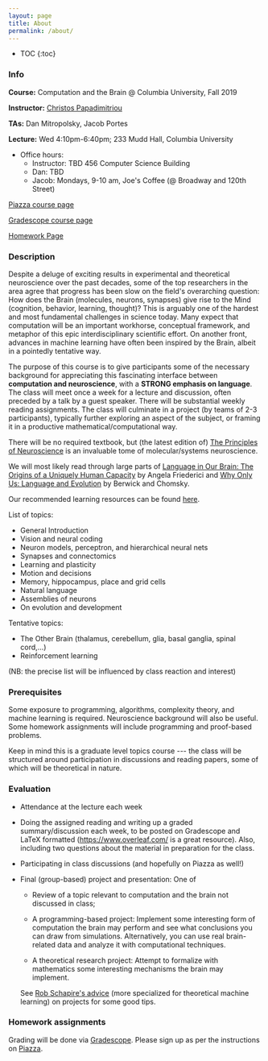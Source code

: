 ```yaml
---
layout: page
title: About
permalink: /about/
---
```


* TOC
{:toc}

### Info 

**Course:** Computation and the Brain @ Columbia University, Fall 2019

**Instructor:**  [Christos Papadimitriou](https://people.eecs.berkeley.edu/~christos/)

**TAs:** Dan Mitropolsky, Jacob Portes

**Lecture:** Wed 4:10pm-6:40pm; 233 Mudd Hall, Columbia University

* Office hours:
    * Instructor: TBD 456 Computer Science Building
    * Dan: TBD
    * Jacob: Mondays, 9-10 am, Joe's Coffee (@ Broadway and 120th Street)

[Piazza course page](https://piazza.com/class/k05kpw05z1ant)

[Gradescope course page](https://www.gradescope.com/courses/61715)

[Homework Page](/)

### Description

Despite a deluge of exciting results in experimental and theoretical neuroscience over the past decades, some of the top researchers in the area agree that progress has been slow on the field's overarching question:  How does the Brain (molecules, neurons, synapses) give rise to the Mind (cognition, behavior, learning, thought)?  This is arguably one of the hardest and most fundamental challenges in science today.  Many expect that computation will be an important workhorse, conceptual framework, and metaphor of this epic interdisciplinary scientific effort.  On another front, advances in machine learning have often been inspired by the Brain, albeit in a pointedly tentative way. 

The purpose of this course is to give participants some of the necessary background for appreciating this fascinating interface between **computation and neuroscience**, with a **STRONG emphasis on language**.  The class will meet once a week for a lecture and discussion, often preceded by a talk by a guest speaker.  There will be substantial weekly reading assignments.  The class will culminate in a project (by teams of 2-3 participants), typically further exploring an aspect of the subject, or framing it in a productive mathematical/computational way.  

There will be no required textbook, but (the latest edition of) [The Principles of Neuroscience](https://neurology.mhmedical.com/book.aspx?bookID=1049) is an invaluable tome of molecular/systems neuroscience.

We will most likely read through large parts of [Language in Our Brain: The Origins of a Uniquely Human Capacity](https://mitpress-universitypressscholarship-com.ezproxy.cul.columbia.edu/view/10.7551/mitpress/9780262036924.001.0001/upso-9780262036924) by Angela Friederici and [Why Only Us: Language and Evolution](https://mitpress-universitypressscholarship-com.ezproxy.cul.columbia.edu/view/10.7551/mitpress/9780262034241.001.0001/upso-9780262034241) by Berwick and Chomsky.

Our recommended learning resources can be found [here](/resources.md).

List of topics:

* General Introduction
* Vision and neural coding
* Neuron models, perceptron, and hierarchical neural nets
* Synapses and connectomics
* Learning and plasticity
* Motion and decisions
* Memory, hippocampus, place and grid cells
* Natural language
* Assemblies of neurons
* On evolution and development

Tentative topics:
* The Other Brain (thalamus, cerebellum, glia, basal ganglia, spinal cord,…)
* Reinforcement learning

      
(NB: the precise list will be influenced by class reaction and interest)

### Prerequisites

Some exposure to programming, algorithms, complexity theory, and machine learning is required. Neuroscience background will also be useful. Some homework assignments will include programming and proof-based problems.

Keep in mind this is a graduate level topics course --- the class will be structured around participation in discussions and reading papers, some of which will be theoretical in nature. 

### Evaluation

* Attendance at the lecture each week

* Doing the assigned reading and writing up a graded summary/discussion each week, to be posted on Gradescope and LaTeX formatted (https://www.overleaf.com/ is a great resource). Also, including two questions about the material in preparation for the class. 

* Participating in class discussions (and hopefully on Piazza as well!)

* Final (group-based) project and presentation: One of 

   * Review of a topic relevant to computation and the brain not discussed in class; 

   * A programming-based project: Implement some interesting form of computation the brain may perform and see what conclusions you can draw from simulations. Alternatively, you can use real brain-related data and analyze it with computational techniques. 

   * A theoretical research project: Attempt to formalize with mathematics some interesting mechanisms the brain may implement. 

   See [Rob Schapire's advice](http://www.cs.princeton.edu/courses/archive/spring14/cos511/project.html) (more specialized for theoretical machine learning) on projects for some good tips.  

### Homework assignments

Grading will be done via [Gradescope](https://www.gradescope.com/courses/61715). Please sign up as per the instructions on [Piazza](https://piazza.com/class/k05kpw05z1ant). 


